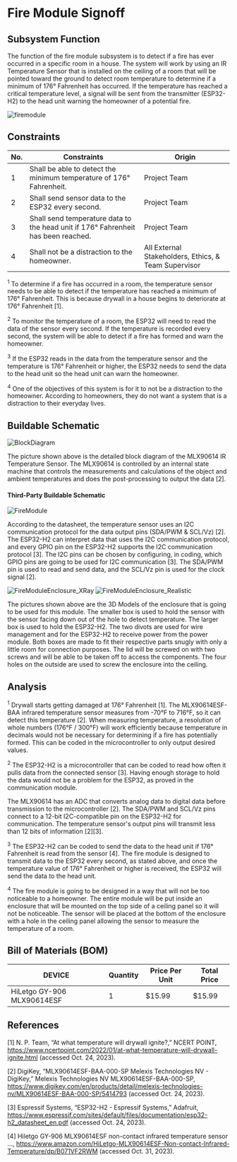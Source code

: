 # Fire Module Signoff

## Subsystem Function
The function of the fire module subsystem is to detect if a fire has ever occurred in a specific room in a house. The system will work by using an IR Temperature Sensor that is installed on the ceiling of a room that will be pointed toward the ground to detect room temperature to determine if a minimum of 176&deg; Fahrenheit has occurred. If the temperature has reached a critical temperature level, a signal will be sent from the transmitter (ESP32-H2) to the head unit warning the homeowner of a potential fire.

![firemodule](https://github.com/jacksonrwoodard/HouseHealthMonitoring/assets/142913669/e768ff15-9812-4a0a-b979-6f65d493c14f)

## Constraints
| No. | Constraints | Origin |
| --- | ----------- | ------ |
|  1  | Shall be able to detect the minimum temperature of 176&deg; Fahrenheit. | Project Team |
|  2  | Shall send sensor data to the ESP32 every second. | Project Team |
|  3  | Shall send temperature data to the head unit if 176&deg; Fahrenheit has been reached. | Project Team |
|  4  | Shall not be a distraction to the homeowner. | All External Stakeholders, Ethics, & Team Supervisor |

<sup>1</sup> To determine if a fire has occurred in a room, the temperature sensor needs to be able to detect if the temperature has reached a minimum of 176&deg; Fahrenheit. This is because drywall in a house begins to deteriorate at 176&deg; Fahrenheit [1]. 

<sup>2</sup> To monitor the temperature of a room, the ESP32 will need to read the data of the sensor every second. If the temperature is recorded every second, the system will be able to detect if a fire has formed and warn the homeowner.

<sup>3</sup> If the ESP32 reads in the data from the temperature sensor and the temperature is 176&deg; Fahrenheit or higher, the ESP32 needs to send the data to the head unit so the head unit can warn the homeowner.

<sup>4</sup> One of the objectives of this system is for it to not be a distraction to the homeowner. According to homeowners, they do not want a system that is a distraction to their everyday lives.

## Buildable Schematic

![BlockDiagram](https://github.com/jacksonrwoodard/HouseHealthMonitoring/assets/142913669/af28eb34-ada7-40e6-9d11-8862e578e8f3)

The picture shown above is the detailed block diagram of the MLX90614 IR Temperature Sensor. The MLX90614 is controlled by an internal state machine that controls the measurements and calculations of the object and ambient temperatures and does the post-processing to output the data [2].

#### Third-Party Buildable Schematic

![FireModule](https://github.com/jacksonrwoodard/HouseHealthMonitoring/assets/142913669/d180af4c-1e48-4b2a-a8f1-ce3f089e9a83)

According to the datasheet, the temperature sensor uses an I2C communication protocol for the data output pins (SDA/PWM & SCL/Vz) [2]. The ESP32-H2 can interpret data that uses the I2C communication protocol, and every GPIO pin on the ESP32-H2 supports the I2C communication protocol [3]. The I2C pins can be chosen by configuring, in coding, which GPIO pins are going to be used for I2C communication [3]. The SDA/PWM pin is used to read and send data, and the SCL/Vz pin is used for the clock signal [2].

![FireModuleEnclosure_XRay](https://github.com/jacksonrwoodard/HouseHealthMonitoring/assets/142913669/ad5b20f6-4f7d-4f72-8e7b-9c2d4383222c)
![FireModuleEnclosure_Realistic](https://github.com/jacksonrwoodard/HouseHealthMonitoring/assets/142913669/73802ebc-e0a5-456a-a1ff-dd60d4a4d1a4)

The pictures shown above are the 3D Models of the enclosure that is going to be used for this module. The smaller box is used to hold the sensor with the sensor facing down out of the hole to detect temperature. The larger box is used to hold the ESP32-H2. The two divots are used for wire management and for the ESP32-H2 to receive power from the power module. Both boxes are made to fit their respective parts snugly with only a little room for connection purposes. The lid will be screwed on with two screws and will be able to be taken off to access the components. The four holes on the outside are used to screw the enclosure into the ceiling.


## Analysis

<sup>1</sup> Drywall starts getting damaged at 176&deg; Fahrenheit [1]. The MLX90614ESF-BAA infrared temperature sensor measures from -70&deg;F to 716&deg;F, so it can detect this temperature [2]. When measuring temperature, a resolution of whole numbers (176&deg;F / 300&deg;F) will work efficiently because temperature in decimals would not be necessary for determining if a fire has potentially formed. This can be coded in the microcontroller to only output desired values.

<sup>2</sup> The ESP32-H2 is a microcontroller that can be coded to read how often it pulls data from the connected sensor [3]. Having enough storage to hold the data would not be a problem for the ESP32, as proved in the communication module. 

The MLX90614 has an ADC that converts analog data to digital data before transmission to the microcontroller [2]. The SDA/PWM and SCL/Vz pins connect to a 12-bit I2C-compatible pin on the ESP32-H2 for communication. The temperature sensor's output pins will transmit less than 12 bits of information [2][3].

<sup>3</sup> The ESP32-H2 can be coded to send the data to the head unit if 176&deg; Fahrenheit is read from the sensor [4]. The fire module is designed to transmit data to the ESP32 every second, as stated above, and once the temperature value of 176&deg; Fahrenheit or higher is received, the ESP32 will send the data to the head unit.

<sup>4</sup> The fire module is going to be designed in a way that will not be too noticeable to a homeowner. The entire module will be put inside an enclosure that will be mounted on the top side of a ceiling panel so it will not be noticeable. The sensor will be placed at the bottom of the enclosure with a hole in the ceiling panel allowing the sensor to measure the temperature of a room.

## Bill of Materials (BOM)
| DEVICE | Quantity | Price Per Unit | Total Price |
| ------ | -------- | -------------- | ----------- |
|  HiLetgo GY-906 MLX90614ESF | 1 | $15.99 | $15.99 |

## References

[1] N. P. Team, “At what temperature will drywall ignite?,” NCERT POINT, https://www.ncertpoint.com/2022/01/at-what-temperature-will-drywall-ignite.html (accessed Oct. 24, 2023).

[2] DigiKey, “MLX90614ESF-BAA-000-SP Melexis Technologies NV - DigiKey,” Melexis Technologies NV MLX90614ESF-BAA-000-SP, https://www.digikey.com/en/products/detail/melexis-technologies-nv/MLX90614ESF-BAA-000-SP/5414793 (accessed Oct. 24, 2023). 

[3] Espressif Systems, “ESP32-H2 - Espressif Systems,” Adafruit, https://www.espressif.com/sites/default/files/documentation/esp32-h2_datasheet_en.pdf (accessed Oct. 24, 2023).

[4] Hiletgo GY-906 MLX90614ESF non-contact infrared temperature sensor ..., https://www.amazon.com/HiLetgo-MLX90614ESF-Non-contact-Infrared-Temperature/dp/B071VF2RWM (accessed Oct. 31, 2023). 
